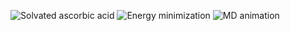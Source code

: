 
![Solvated ascorbic acid]( https://github.com/Viktor-Sok/Bioinformatics/blob/main/MD%20Simulation%20of%20small%20organic%20molecule%20(Ascorbic%20acid)/Pictures/asc_solvated..png?raw=true)
![Energy minimization](https://github.com/Viktor-Sok/Bioinformatics/blob/main/MD%20Simulation%20of%20small%20organic%20molecule%20(Ascorbic%20acid)/Pictures/em.png?raw=true)
![MD animation](https://github.com/Viktor-Sok/Bioinformatics/blob/main/MD%20Simulation%20of%20small%20organic%20molecule%20(Ascorbic%20acid)/Pictures/asc_animation.gif?raw=true)
